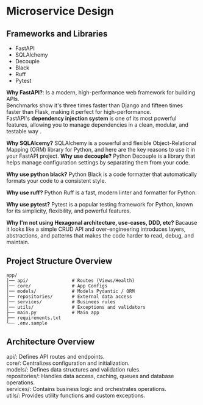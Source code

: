 # Microservice Design

## Frameworks and Libraries

- FastAPI
- SQLAlchemy
- Decouple
- Black
- Ruff
- Pytest

**Why FastAPI?**: Is a modern, high-performance web framework for building APIs.\
  Benchmarks show it's three times faster than Django and fifteen times faster than Flask, making it perfect for high-performance.\
  FastAPI's **dependency injection system** is one of its most powerful features, allowing you to manage dependencies in a clean, modular, and testable way .

**Why SQLAlcemy?** SQLAlchemy is a powerful and flexible Object-Relational Mapping (ORM) library for Python, and here are the key reasons to use it in your FastAPI project.
**Why use decouple?** Python Decouple is a library that helps manage configuration settings by separating them from your code.

**Why use python black?** Python Black is a code formatter that automatically formats your code to a consistent style. 

**Why use ruff?** Python Ruff is a fast, modern linter and formatter for Python.

**Why use pytest?** Pytest is a popular testing framework for Python, known for its simplicity, flexibility, and powerful features.

**Why I'm not using Hexagonal architecture, use-cases, DDD, etc?** Bacause it looks like a simple CRUD API and over-engineering introduces layers, abstractions, and patterns that makes the code harder to read, debug, and maintain.
 
## Project Structure Overview
```
app/
│── api/                # Routes (Views/Health)
│── core/               # App Configs
│── models/             # Models Pydantic / ORM
│── repositories/       # External data access
│── services/           # Businees rules
│── utils/              # Exceptions and validators
├── main.py             # Main app
├── requirements.txt
└── .env.sample
```

## Architecture Overview
api/: Defines API routes and endpoints.\
core/: Centralizes configuration and initialization.\
models/: Defines data structures and validation rules.\
repositories/: Handles data access, caching, queues and database operations.\
services/: Contains business logic and orchestrates operations.\
utils/: Provides utility functions and custom exceptions.